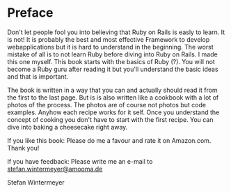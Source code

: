 Preface
=======

Don't let people fool you into believing that Ruby on Rails is easly to
learn. It is not! It is probably the best and most effective Framework
to develop webapplications but it is hard to understand in the
beginning. The worst mistake of all is to not learn Ruby before diving
into Ruby on Rails. I made this one myself. This book starts with the
basics of Ruby (?). You will not become a Ruby guru after reading it but
you'll understand the basic ideas and that is important.

The book is written in a way that you can and actually should read it
from the first to the last page. But is is also written like a cookbook
with a lot of photos of the process. The photos are of course not photos
but code examples. Anyhow each recipe works for it self. Once you
understand the concept of cooking you don't have to start with the first
recipe. You can dive into baking a cheesecake right away.

If you like this book: Please do me a favour and rate it on Amazon.com.
Thank you!

If you have feedback: Please write me an e-mail to
<stefan.wintermeyer@amooma.de>

Stefan Wintermeyer
